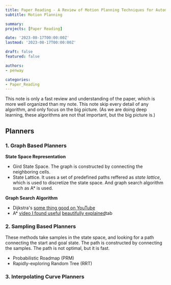 ```yaml
---
title: Paper Reading - A Review of Motion Planning Techniques for Automated Vehicles
subtitle: Motion Planning

summary: 
projects: [Paper Reading]

date: '2023-08-17T00:00:00Z'
lastmod: '2023-08-17T00:00:00Z'

draft: false
featured: false

authors:
- penway

categories:
- Paper_Reading
---
```


This note is only a fast review and understanding of the paper, which is more well organized than my note. This note skip every detail of any algorithm, and only focus on the big picture. (As we are doing deep learning, these algorithms are not that important, but the big picture is.)

## Planners

### 1. Graph Based Planners

**State Space Representation**
- Gird State Space. The graph is constructed by connecting the neighboring cells.
- State Lattice. It uses a set of predefined paths reffered as *state lattice*, which is used to discretize the state space. And graph search algorithm such as A* is used.

**Graph Search Algorithm**
- Dijkstra's [some thing good on YouTube](https://www.youtube.com/watch?v=EFg3u_E6eHU)
- A* [video I found useful](https://www.youtube.com/watch?v=71CEj4gKDnE) [beautifully explained](https://www.youtube.com/watch?v=A60q6dcoCjw)tab

### 2. Sampling Based Planners

These methods take samples in the state space, and looking for a path connecting the start and goal state. The path is constructed by connecting the samples. The path is not optimal, but it is fast.

- Probabilistic Roadmap (PRM)
- Rapidly-exploring Random Tree (RRT)

### 3. Interpolating Curve Planners
